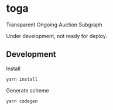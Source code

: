 # toga
Transparent Ongoing Auction Subgraph

Under development, not ready for deploy.

## Development

Install
```bash
yarn install
```

Generate scheme
```bash
yarn codegen
```
